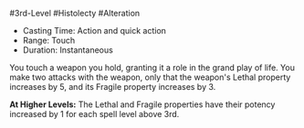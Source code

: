 #3rd-Level #Histolecty #Alteration
 
- Casting Time: Action and quick action
- Range: Touch
- Duration: Instantaneous  

You touch a weapon you hold, granting it a role in the grand play of life. You make two attacks with the weapon, only that the weapon's Lethal property increases by 5, and its Fragile property increases by 3.
 
**At Higher Levels:** The Lethal and Fragile properties have their potency increased by 1 for each spell level above 3rd.
